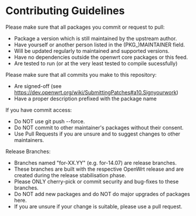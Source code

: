 # Contributing Guidelines

Please make sure that all packages you commit or request to pull:
* Package a version which is still maintained by the upstream author.
* Have yourself or another person listed in the (PKG_)MAINTAINER field.
* Will be updated regularly to maintained and supported versions.
* Have no dependencies outside the openwrt core packages or this feed.
* Are tested to run (or at the very least tested to compile sucessfully)

Please make sure that all commits you make to this repository:
* Are signed-off (see https://dev.openwrt.org/wiki/SubmittingPatches#a10.Signyourwork)
* Have a proper description prefixed with the package name

If you have commit access:
* Do NOT use git push --force.
* Do NOT commit to other maintainer's packages without their consent.
* Use Pull Requests if you are unsure and to suggest changes to other maintainers.

Release Branches:
* Branches named "for-XX.YY" (e.g. for-14.07) are release branches.
* These branches are built with the respective OpenWrt release and are created
  during the release stabilisation phase.
* Please ONLY cherry-pick or commit security and bug-fixes to these branches.
* Do NOT add new packages and do NOT do major upgrades of packages here.
* If you are unsure if your change is suitable, please use a pull request.
